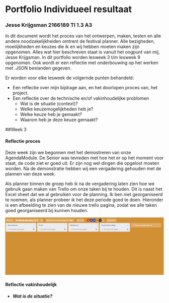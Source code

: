 # Portfolio Individueel resultaat
### Jesse Krijgsman 2166189 TI 1.3 A3

In dit document wordt het proces van het ontwerpen, maken, testen en alle andere noodzakelijkheiden omtrent de festival planner.
Alle bezigheden, moeilijkheden en keuzes die ik en wij hebben moeten maken zijn opgenomen. Alles wat hier beschreven staat is vanuit het oogpunt van 
mij, Jesse Krijgsman. In dit portfolio worden lesweek 3 t/m lesweek 9 opgenomen. Ook wordt er een reflectie met onderbouwing op 
het werken met .JSON bestanden gegeven.

Er worden voor elke lesweek de volgernde punten behandeld:
* Een reflectie over mijn bijdrage aan, en het doorlopen proces van, het project.
* Een reflectie over de technische en/of vakinhoudelijke problomen
    * Wat is de situatie (context)?
    * Welke keuzemogelijkheden heb je?
    * Welke keuze heb je gemaakt?
    * Waarom heb je deze keuze gemaakt?



##Week 3

#### Reflectie proces

Deze week zijn we begonnen met het demostreren van onze AgendaModule. De Senior was tevreden met hoe het er op het moment voor staat, de code ziet er goed uit. 
Er zijn nog wel dingen die opgelost moeten worden. Na de demonstratie hebben wij een vergadering gehouden met de plannen van deze week.

Als planner binnen de groep heb ik na de vergadering laten zien hoe we gebruik gaan maken van Trello om onze taken bij te houden.
Dit is naast het Excel sheet dat we al gebruiken voor de planning. Ik ben niet georganiseerd te noemen, als planner probeer ik het deze periode goed te doen.
Hieronder is een afbeelding te zien van de nieuwe trello pagina, zodat we alle taken goed georganiseerd bij kunnen houden.

![](Images/Screenshot_1_Trello.png)


#### Reflectie vakinhoudelijk

* ##### Wat is de situatie?
